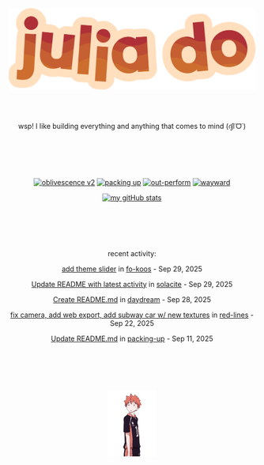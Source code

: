 <div align="center">
<img src="images/redYellowName_lightBeige.png" width="500">

<br></br>

<p>wsp! I like building everything and anything that comes to mind (ദ്ദി˙ᗜ˙)</p>

<br></br><br></br>

<!-- repo cards!! -->
[![oblivescence v2](https://github-readme-stats.vercel.app/api/pin/?username=solacite&repo=oblivescence-v2&theme=slateorange&hide_border=true&description_lines_count=2)](https://github.com/anuraghazra/github-readme-stats)
[![packing up](https://github-readme-stats.vercel.app/api/pin/?username=solacite&repo=packing-up&theme=slateorange&hide_border=true&description_lines_count=2)](https://github.com/anuraghazra/github-readme-stats)
[![out-perform](https://github-readme-stats.vercel.app/api/pin/?username=solacite&repo=out-perform&theme=slateorange&hide_border=true&description_lines_count=2)](https://github.com/anuraghazra/github-readme-stats)
[![wayward](https://github-readme-stats.vercel.app/api/pin/?username=solacite&repo=wayward&theme=slateorange&hide_border=true&description_lines_count=2)](https://github.com/anuraghazra/github-readme-stats)

[![my gitHub stats](https://github-readme-stats.vercel.app/api?username=solacite&theme=slateorange&hide_border=true&bg_color=00000000&hide=prs)](https://github.com/anuraghazra/github-readme-stats)

<br></br><br></br>

<!-- RECENT_ACTIVITY_START -->
recent activity:

[add theme slider](https://github.com/solacite/fo-koos/commit/42bcf2a4d8abc47bc8a945d24e6600734182f2a8) in [fo-koos](https://github.com/solacite/fo-koos) - Sep 29, 2025

[Update README with latest activity](https://github.com/solacite/solacite/commit/1a53435da0e1ce4f8186b7afa2fd297e23598b0a) in [solacite](https://github.com/solacite/solacite) - Sep 29, 2025

[Create README.md](https://github.com/solacite/daydream/commit/31338c94892d88a7f4a5cd0635f46b673d55db55) in [daydream](https://github.com/solacite/daydream) - Sep 28, 2025

[fix camera, add web export, add subway car w/ new textures](https://github.com/solacite/red-lines/commit/372564a0072661acee1a0a738367a555d5a0b4b0) in [red-lines](https://github.com/solacite/red-lines) - Sep 22, 2025

[Update README.md](https://github.com/solacite/packing-up/commit/227df031c06fa7de0fefba2bee7e9d560a3e39ff) in [packing-up](https://github.com/solacite/packing-up) - Sep 11, 2025


<!-- RECENT_ACTIVITY_END -->

</div>

<br></br><br></br>

<div align="center">
    <img src="images/hinata.gif" width="100">
</div>
